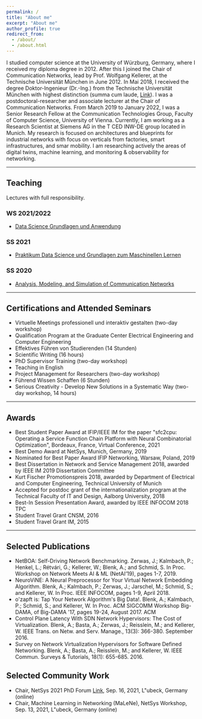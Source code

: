 ```yaml
---
permalink: /
title: "About me"
excerpt: "About me"
author_profile: true
redirect_from: 
  - /about/
  - /about.html
---
```


I studied computer science at the University of Würzburg, Germany, where I received my diploma degree in 2012. After this I joined the Chair of Communication Networks, lead by Prof. Wolfgang Kellerer, at the Technische Universität München in June 2012. In Mai 2018, I received the degree Doktor-Ingenieur (Dr.-Ing.) from the Technische Universität München with highest distinction (summa cum laude, [Link](https://d-nb.info/1160034877/34)). I was a postdoctoral-researcher and associate lecturer at the Chair of Communication Networks. 
From March 2019 to January 2022, I was a Senior Research Fellow at the Communication Technologies Group, Faculty of Computer Science, University of Vienna.
Currently, I am working as a Research Scientist at Siemens AG in the T CED INW-DE group located in Munich.
My research is focused on architectures and blueprints for industrial networks with focus on verticals from factories, smart infrastructures, and smar mobility. I am researching actively the areas of digital twins, machine learning, and monitoring & observability for networking.

---

## Teaching

Lectures with full responsibility.

### WS 2021/2022
- [Data Science Grundlagen und Anwendung](https://www.ei.tum.de/lkn/lehre/praktika/data-science-und-grundlagen-zum-maschinellen-lernen/)

### SS 2021
- [Praktikum Data Science und Grundlagen zum Maschinellen Lernen](https://www.ei.tum.de/lkn/lehre/praktika/data-science-und-grundlagen-zum-maschinellen-lernen/)

### SS 2020
- [Analysis, Modeling, and Simulation of Communication Networks](https://www.ei.tum.de/lkn/lehre/vorlesungen/analysis-modeling-and-simulation-of-communication-networks/)

---

## Certifications and Attended Seminars

* Virtuelle Meetings professionell und interaktiv gestalten (two-day workshop)
* Qualification Program at the Graduate Center Electrical Engineering and Computer Engineering
* Effektives Führen von Studierenden (14 Stunden)
* Scientific Writing (16 hours)
* PhD Supervisor Training (two-day workshop)
* Teaching in English 
* Project Management for Researchers (two-day workshop)
* Führend Wissen Schaffen (6 Stunden)
* Serious Creativity - Develop New Solutions in a Systematic Way (two-day workshop, 14 hours)

---

## Awards

* Best Student Paper Award at IFIP/IEEE IM for the paper "sfc2cpu: Operating a Service Function Chain Platform with Neural Combinatorial Optimization", Bordeaux, France, Virtual Conference, 2021
* Best Demo Award at NetSys, Munich, Germany, 2019
* Nominated for Best Paper Award IFIP Networking, Warsaw, Poland, 2019
* Best Dissertation in Network and Service Management 2018, awarded by IEEE IM 2019 Dissertation Committee
* Kurt Fischer Promotionspreis 2018, awarded by Department of Electrical and Computer Engineering, Technical University of Munich
* Accepted for postdoc grant of the internationalization program at the Technical Faculty of IT and Design, Aalborg University, 2018
* Best-In Session Presentation Award, awarded by IEEE INFOCOM 2018 TPC
* Student Travel Grant CNSM, 2016
* Student Travel Grant IM, 2015

---

## Selected Publications

* NetBOA: Self-Driving Network Benchmarking. Zerwas, J.; Kalmbach, P.; Henkel, L.; Rétvári, G.; Kellerer, W.; Blenk, A.; and Schmid, S. In Proc. Workshop on Network Meets AI & ML (NetAI’19), pages 1-7, 2019.
* NeuroViNE: A Neural Preprocessor for Your Virtual Network Embedding Algorithm. Blenk, A.; Kalmbach, P.; Zerwas, J.; Jarschel, M.; Schmid, S.; and Kellerer, W. In Proc. IEEE INFOCOM, pages 1-9, April 2018.
* o'zapft is: Tap Your Network Algorithm's Big Data!. Blenk, A.; Kalmbach, P.; Schmid, S.; and Kellerer, W. In Proc. ACM SIGCOMM Workshop Big-DAMA, of Big-DAMA '17, pages 19-24, August 2017. ACM
* Control Plane Latency With SDN Network Hypervisors: The Cost of Virtualization. Blenk, A.; Basta, A.; Zerwas, J.; Reisslein, M.; and Kellerer, W. IEEE Trans. on Netw. and Serv. Manage., 13(3): 366-380. September 2016.
* Survey on Network Virtualization Hypervisors for Software Defined Networking. Blenk, A.; Basta, A.; Reisslein, M.; and Kellerer, W. IEEE Commun. Surveys & Tutorials, 18(1): 655-685. 2016.

## Selected Community Work
* Chair, NetSys 2021 PhD Forum [Link](https://netsys2021.org/phd-forum/), Sep. 16, 2021, L\"ubeck, Germany (online)
* Chair, Machine Learning in Networking (MaLeNe), NetSys Workshop, Sep. 13, 2021, L\"ubeck, Germany (online)

